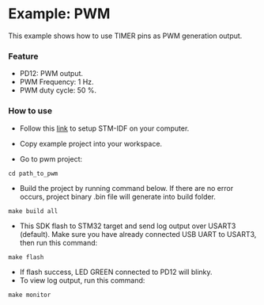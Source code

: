 # Example: PWM

This example shows how to use TIMER pins as PWM generation output.

### Feature

- PD12: PWM output.
- PWM Frequency: 1 Hz.
- PWM duty cycle: 50 %.

### How to use

- Follow this [link](https://github.com/thanhphong98/stm-idf) to setup STM-IDF on your computer.

- Copy example project into your workspace.
- Go to pwm project:

```
cd path_to_pwm
```

- Build the project by running command below. If there are no error occurs, project binary .bin file will generate into build folder.

```
make build all
```

- This SDK flash to STM32 target and send log output over USART3 (default). Make sure you have already connected  USB UART to USART3, then run this command:

```
make flash
```

- If flash success, LED GREEN connected to PD12 will blinky.
- To view log output, run this command:

```
make monitor
```

